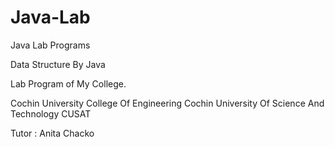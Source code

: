# Java-Lab
Java Lab Programs


Data Structure By Java

Lab Program of My College.

Cochin University College Of Engineering
Cochin University Of Science And Technology CUSAT


Tutor : Anita Chacko
